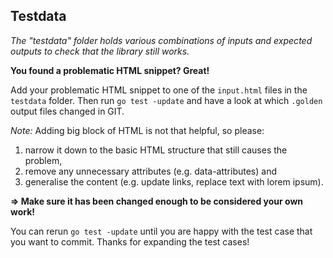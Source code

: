 ## Testdata

_The "testdata" folder holds various combinations of inputs and expected outputs to check that the library still works._

**You found a problematic HTML snippet? Great!**

Add your problematic HTML snippet to one of the `input.html` files in the `testdata` folder. Then run `go test -update` and have a look at which `.golden` output files changed in GIT.

_Note:_ Adding big block of HTML is not that helpful, so please:

1. narrow it down to the basic HTML structure that still causes the problem,
2. remove any unnecessary attributes (e.g. data-attributes) and
3. generalise the content (e.g. update links, replace text with lorem ipsum).

**=> Make sure it has been changed enough to be considered your own work!**

You can rerun `go test -update` until you are happy with the test case that you want to commit. Thanks for expanding the test cases!
